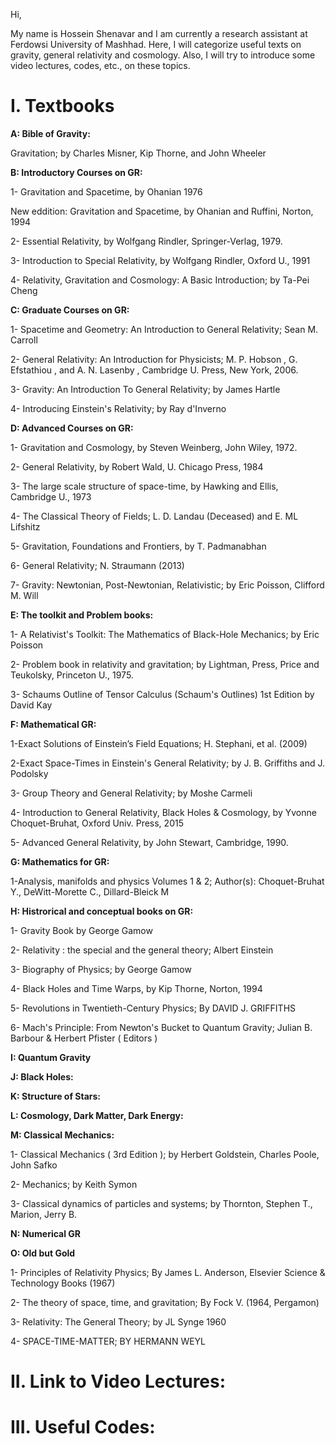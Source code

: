 Hi,

My name is Hossein Shenavar and I am currently a research assistant at Ferdowsi University of Mashhad. Here, I will categorize useful texts on gravity, general relativity and cosmology. Also, I will try to introduce some video lectures, codes, etc., on these topics.

# I. Textbooks

**A: Bible of Gravity:**

Gravitation;
by Charles Misner, Kip Thorne, and John Wheeler


**B: Introductory Courses on GR:**

1- Gravitation and Spacetime, 
by Ohanian 1976

New eddition:
Gravitation and Spacetime, 
by Ohanian and Ruffini, Norton, 1994

2- Essential Relativity, 
by Wolfgang Rindler, 
Springer-Verlag, 1979.


3- Introduction to Special Relativity, 
by Wolfgang Rindler, 
Oxford U., 1991

4- Relativity, Gravitation and Cosmology: A Basic Introduction;
by Ta-Pei Cheng

**C: Graduate Courses on GR:**

1- Spacetime and Geometry:
An Introduction to General Relativity;
Sean M. Carroll

2- General Relativity: An Introduction for Physicists;
M. P. Hobson , G. Efstathiou , and A. N. Lasenby , 
Cambridge U. Press, New York, 2006.

3- Gravity: An Introduction To General Relativity;
by James Hartle

4- Introducing Einstein's Relativity;
by Ray d'Inverno

**D: Advanced Courses on GR:**

1- Gravitation and Cosmology, 
by Steven Weinberg, John Wiley, 1972.

2- General Relativity, 
by Robert Wald, U. Chicago Press, 1984

3- The large scale structure of space-time, 
by Hawking and Ellis, Cambridge U., 1973


4- The Classical Theory of Fields; 
L. D. Landau (Deceased) and E. ML Lifshitz

5- Gravitation, Foundations and Frontiers, 
by T. Padmanabhan

6- General Relativity;
N. Straumann (2013)

7- Gravity: Newtonian, Post-Newtonian, Relativistic;
by Eric Poisson, Clifford M.  Will


**E: The toolkit and Problem books:**

1- A Relativist's Toolkit: The Mathematics of Black-Hole Mechanics; 
by Eric Poisson

2- Problem book in relativity and gravitation; 
by Lightman, Press, Price and Teukolsky, Princeton U., 1975.

3- Schaums Outline of Tensor Calculus (Schaum's Outlines) 1st Edition
by David Kay

**F: Mathematical GR:**


1-Exact Solutions of Einstein’s Field Equations;
H. Stephani, et al. (2009)

2-Exact Space-Times in Einstein's General Relativity; 
by J. B. Griffiths and J. Podolsky

3- Group Theory and General Relativity;
by Moshe Carmeli

4- Introduction to General Relativity, Black Holes & Cosmology, 
by Yvonne Choquet-Bruhat, Oxford Univ. Press, 2015

5- Advanced General Relativity, 
by John Stewart, Cambridge, 1990.

**G: Mathematics for GR:**

1-Analysis, manifolds and physics	Volumes 1 & 2;
Author(s):	Choquet-Bruhat Y., DeWitt-Morette C., Dillard-Bleick M



**H: Histrorical and conceptual books on GR:**

1- Gravity
Book by George Gamow

2- Relativity : the special and the general theory;
Albert Einstein

3- Biography of Physics;
by George Gamow

4- Black Holes and Time Warps, 
by Kip Thorne, Norton, 1994

5- Revolutions in Twentieth-Century Physics;
By DAVID J. GRIFFITHS

6- Mach's Principle: From Newton's Bucket to Quantum Gravity;
Julian B. Barbour & Herbert Pfister ( Editors )

**I: Quantum Gravity**

**J: Black Holes:**

**K: Structure of Stars:**

**L: Cosmology, Dark Matter, Dark Energy:**

**M: Classical Mechanics:**

1- Classical Mechanics ( 3rd Edition );
by Herbert Goldstein, Charles Poole, John Safko

2- Mechanics; by Keith Symon

3- Classical dynamics of particles and systems; 
by Thornton, Stephen T., Marion, Jerry B.


**N:  Numerical GR**

**O: Old but Gold**

1- Principles of Relativity Physics;
By James L. Anderson,
Elsevier Science & Technology Books (1967)

2- The theory of space, time, and gravitation;
By Fock V. (1964, Pergamon) 

3- Relativity: The General Theory;
by JL Synge 1960

4- SPACE-TIME-MATTER;
BY HERMANN WEYL


# II. Link to Video Lectures:


# III. Useful Codes:
